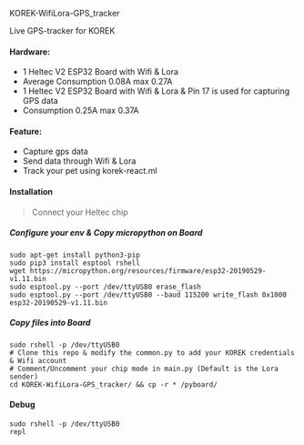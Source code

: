 KOREK-WifiLora-GPS_tracker

Live GPS-tracker for KOREK

#### Hardware:

- 1 Heltec V2 ESP32 Board with Wifi & Lora
- Average Consumption 0.08A max 0.27A
- 1 Heltec V2 ESP32 Board with Wifi & Lora & Pin 17 is used for capturing GPS data
- Consumption 0.25A max 0.37A

#### Feature:

  - Capture gps data
  - Send data through Wifi & Lora
  - Track your pet using korek-react.ml

#### Installation

> Connect your Heltec chip

##### Configure your env & Copy micropython on Board
```
sudo apt-get install python3-pip
sudo pip3 install esptool rshell
wget https://micropython.org/resources/firmware/esp32-20190529-v1.11.bin
sudo esptool.py --port /dev/ttyUSB0 erase_flash
sudo esptool.py --port /dev/ttyUSB0 --baud 115200 write_flash 0x1000 esp32-20190529-v1.11.bin
```

##### Copy files into Board
```
sudo rshell -p /dev/ttyUSB0
# Clone this repo & modify the common.py to add your KOREK credentials & Wifi account
# Comment/Uncomment your chip mode in main.py (Default is the Lora sender)
cd KOREK-WifiLora-GPS_tracker/ && cp -r * /pyboard/
```

#### Debug
```
sudo rshell -p /dev/ttyUSB0
repl
```

